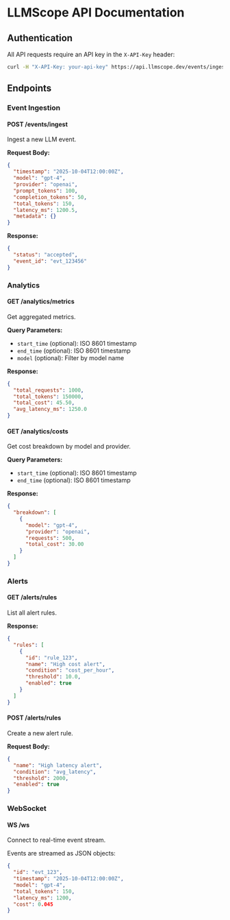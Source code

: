 # LLMScope API Documentation

## Authentication

All API requests require an API key in the `X-API-Key` header:

```bash
curl -H "X-API-Key: your-api-key" https://api.llmscope.dev/events/ingest
```

## Endpoints

### Event Ingestion

#### POST /events/ingest

Ingest a new LLM event.

**Request Body:**

```json
{
  "timestamp": "2025-10-04T12:00:00Z",
  "model": "gpt-4",
  "provider": "openai",
  "prompt_tokens": 100,
  "completion_tokens": 50,
  "total_tokens": 150,
  "latency_ms": 1200.5,
  "metadata": {}
}
```

**Response:**

```json
{
  "status": "accepted",
  "event_id": "evt_123456"
}
```

### Analytics

#### GET /analytics/metrics

Get aggregated metrics.

**Query Parameters:**
- `start_time` (optional): ISO 8601 timestamp
- `end_time` (optional): ISO 8601 timestamp
- `model` (optional): Filter by model name

**Response:**

```json
{
  "total_requests": 1000,
  "total_tokens": 150000,
  "total_cost": 45.50,
  "avg_latency_ms": 1250.0
}
```

#### GET /analytics/costs

Get cost breakdown by model and provider.

**Query Parameters:**
- `start_time` (optional): ISO 8601 timestamp
- `end_time` (optional): ISO 8601 timestamp

**Response:**

```json
{
  "breakdown": [
    {
      "model": "gpt-4",
      "provider": "openai",
      "requests": 500,
      "total_cost": 30.00
    }
  ]
}
```

### Alerts

#### GET /alerts/rules

List all alert rules.

**Response:**

```json
{
  "rules": [
    {
      "id": "rule_123",
      "name": "High cost alert",
      "condition": "cost_per_hour",
      "threshold": 10.0,
      "enabled": true
    }
  ]
}
```

#### POST /alerts/rules

Create a new alert rule.

**Request Body:**

```json
{
  "name": "High latency alert",
  "condition": "avg_latency",
  "threshold": 2000,
  "enabled": true
}
```

### WebSocket

#### WS /ws

Connect to real-time event stream.

Events are streamed as JSON objects:

```json
{
  "id": "evt_123",
  "timestamp": "2025-10-04T12:00:00Z",
  "model": "gpt-4",
  "total_tokens": 150,
  "latency_ms": 1200,
  "cost": 0.045
}
```
